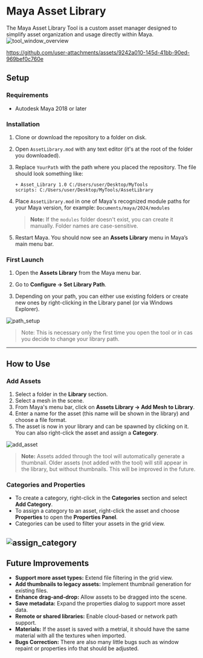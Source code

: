 # Maya Asset Library

The Maya Asset Library Tool is a custom asset manager designed to simplify asset organization and usage directly within Maya.
![tool_window_overview](https://github.com/user-attachments/assets/cbdb2570-cc7e-427e-9625-6e35a07b6261)

https://github.com/user-attachments/assets/9242a010-145d-41bb-90ed-969bef0c760e

## Setup

### Requirements
- Autodesk Maya 2018 or later

### Installation
1. Clone or download the repository to a folder on disk.
2. Open `AssetLibrary.mod` with any text editor (it's at the root of the folder you downloaded).
3. Replace `YourPath` with the path where you placed the repository. The file should look something like:

    ```
    + Asset_Library 1.0 C:/Users/user/Desktop/MyTools  
    scripts: C:/Users/user/Desktop/MyTools/AssetLibrary
    ```

4. Place `AssetLibrary.mod` in one of Maya's recognized module paths for your Maya version, for example:
```Documents/maya/2024/modules```

    > **Note:** If the `modules` folder doesn't exist, you can create it manually. Folder names are case-sensitive.

5. Restart Maya. You should now see an **Assets Library** menu in Maya’s main menu bar.

### First Launch
1. Open the **Assets Library** from the Maya menu bar.

2. Go to **Configure → Set Library Path**.

3. Depending on your path, you can either use existing folders or create new ones by right-clicking in the Library panel (or via Windows Explorer).

![path_setup](https://github.com/user-attachments/assets/0d3108fc-6727-41cf-a6e7-438f212f36d7)

> Note: This is necessary only the first time you open the tool or in cas you decide to change your library path.

---

## How to Use

### Add Assets
1. Select a folder in the **Library** section.
2. Select a mesh in the scene.
3. From Maya's menu bar, click on **Assets Library → Add Mesh to Library**.
4. Enter a name for the asset (this name will be shown in the library) and choose a file format.
5. The asset is now in your library and can be spawned by clicking on it. You can also right-click the asset and assign a **Category**.

![add_asset](https://github.com/user-attachments/assets/9bcb8bd9-804e-4b77-8bbc-5a705df1467b)

> **Note:** Assets added through the tool will automatically generate a thumbnail. Older assets (not added with the tool) will still appear in the library, but without thumbnails. This will be improved in the future.

### Categories and Properties
- To create a category, right-click in the **Categories** section and select **Add Category**.
- To assign a category to an asset, right-click the asset and choose **Properties** to open the **Properties Panel**.
- Categories can be used to filter your assets in the grid view.

![assign_category](https://github.com/user-attachments/assets/54d148aa-bce4-46e1-9e2d-ea5d7d710c01)
---

## Future Improvements

- **Support more asset types:** Extend file filtering in the grid view.
- **Add thumbnails to legacy assets:** Implement thumbnail generation for existing files.
- **Enhance drag-and-drop:** Allow assets to be dragged into the scene.
- **Save metadata:** Expand the properties dialog to support more asset data.
- **Remote or shared libraries:** Enable cloud-based or network path support.
- **Materials:** If the asset is saved with a metrial, it should have the same material with all the textures when imported.
- **Bugs Correction:** There are also many little bugs such as window repaint or properties info that should be adjusted.
